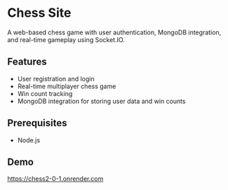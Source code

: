 # Chess Site

A web-based chess game with user authentication, MongoDB integration, and real-time gameplay using Socket.IO.

## Features

- User registration and login
- Real-time multiplayer chess game
- Win count tracking
- MongoDB integration for storing user data and win counts

## Prerequisites

- Node.js

## Demo
https://chess2-0-1.onrender.com
